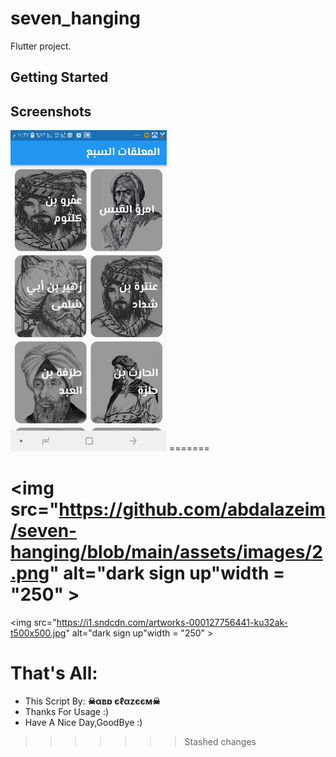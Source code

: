 # seven_hanging

 Flutter project.

## Getting Started

## Screenshots
<p>
<img src="https://github.com/abdalazeim/seven-hanging/blob/main/assets/images/1.png" alt="login screen" width = "250" >
 =======

<img src="https://github.com/abdalazeim/seven-hanging/blob/main/assets/images/2.png" alt="dark sign up"width = "250" >
 =======

 <img src="https://i1.sndcdn.com/artworks-000127756441-ku32ak-t500x500.jpg" alt="dark sign up"width = "250" >

# That's All:
 - This Script By:  **☠αвɒ єℓαzєєм☠**
 - Thanks For Usage :)
 - Have A Nice Day,GoodBye :)

>>>>>>> Stashed changes
